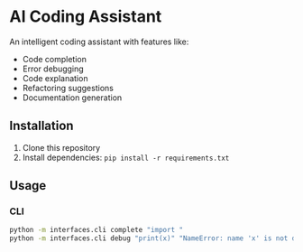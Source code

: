 # AI Coding Assistant

An intelligent coding assistant with features like:
- Code completion
- Error debugging
- Code explanation
- Refactoring suggestions
- Documentation generation

## Installation
1. Clone this repository
2. Install dependencies: `pip install -r requirements.txt`

## Usage
### CLI
```bash
python -m interfaces.cli complete "import "
python -m interfaces.cli debug "print(x)" "NameError: name 'x' is not defined"# Neon-AI
